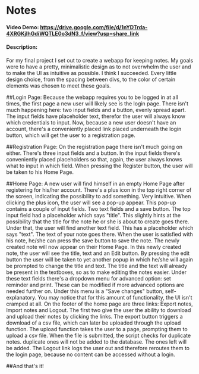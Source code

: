 # Notes
#### Video Demo:  https://drive.google.com/file/d/1nYDTrda-4XRGKjIhGdiWQTLE0o3dN3_f/view?usp=share_link
#### Description:
For my final project I set out to create a webapp for keeping notes. My goals were to have a pretty, minimalistic design as to not overwhelm the user and to make the UI as intuitive as possible. I think I succeeded. Every little design choice, from the spacing between divs, to the color of certain elements was chosen to meet these goals.

##Login Page:
Because the webapp requires you to be logged in at all times, the first page a new user will likely see is the login page. There isn't much happening here: two input fields and a button, evenly spread apart. The input fields have placeholder text, therefor the user will always know which credentials to input. Now, because a new user doesn't have an account, there's a conveniently placed link placed underneath the login button, which will get the user to a registration page.

##Registration Page:
On the registration page there isn't much going on either. There's three input fields and a button. In the input fields there's conveniently placed placeholders so that, again, the user always knows what to input in which field. When pressing the Register button, the user will be taken to his Home Page.

##Home Page:
A new user will find himself in an empty Home Page after registering for his/her account. There's a plus icon in the top right corner of the screen, indicating the possibility to add something. Very intuitive. When clicking the plus icon, the user will see a pop-up appear. This pop-up contains a couple of input fields. Two text fields and a save button. The top input field had a placeholder which says "title". This slightly hints at the possibility that the title for the note he or she is about to create goes there. Under that, the user will find another text field. This has a placeholder which says "text". The text of your note goes there. When the user is satisfied with his note, he/she can press the save button to save the note. The newly created note will now appear on their Home Page.
In this newly created note, the user will see the title, text and an Edit button. By pressing the edit button the user will be taken to yet another popup in which he/she will again be prompted to change the title and text. The title and the text will already be present in the textboxes, so as to make editing the notes easier. Under these text fields there's a dropdown menu for advanced option: set reminder and print. These can be modified if more advanced options are needed further on. Under this menu is a "Save changes" button, self-explanatory. You may notice that for this amount of functionality, the UI isn't cramped at all.
On the footer of the home page are three links: Export notes, Import notes and Logout. The first two give the user the ability to download and upload their notes by clicking the links. The export button triggers a download of a csv file, which can later be uploaded through the upload function. The upload function takes the user to a page, prompting them to upload a csv file. When the file is submitted, the script checks for duplicate notes. duplicate ones will not be added to the database. The ones left will be added. The Logout link logs the user out and therefore reroutes them to the login page, because no content can be accessed without a login.

##And that's it!
